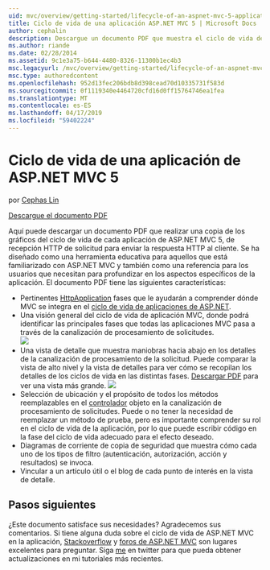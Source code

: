 ```yaml
---
uid: mvc/overview/getting-started/lifecycle-of-an-aspnet-mvc-5-application
title: Ciclo de vida de una aplicación ASP.NET MVC 5 | Microsoft Docs
author: cephalin
description: Descargue un documento PDF que muestra el ciclo de vida de una aplicación ASP.NET MVC 5. Este documento del ciclo de vida proporciona una visión general del ciclo de vida MVC un...
ms.author: riande
ms.date: 02/28/2014
ms.assetid: 9c1e3a75-b644-4480-8326-11300b1ec4b3
msc.legacyurl: /mvc/overview/getting-started/lifecycle-of-an-aspnet-mvc-5-application
msc.type: authoredcontent
ms.openlocfilehash: 952d13fec206bdb8d398cead70d10335731f583d
ms.sourcegitcommit: 0f1119340e4464720cfd16d0ff15764746ea1fea
ms.translationtype: MT
ms.contentlocale: es-ES
ms.lasthandoff: 04/17/2019
ms.locfileid: "59402224"
---
```

# <a name="lifecycle-of-an-aspnet-mvc-5-application"></a>Ciclo de vida de una aplicación de ASP.NET MVC 5

por [Cephas Lin](https://github.com/cephalin)

[Descargue el documento PDF](lifecycle-of-an-aspnet-mvc-5-application/_static/lifecycle-of-an-aspnet-mvc-5-application1.pdf)

Aquí puede descargar un documento PDF que realizar una copia de los gráficos del ciclo de vida de cada aplicación de ASP.NET MVC 5, de recepción HTTP de solicitud para enviar la respuesta HTTP al cliente. Se ha diseñado como una herramienta educativa para aquellos que está familiarizado con ASP.NET MVC y también como una referencia para los usuarios que necesitan para profundizar en los aspectos específicos de la aplicación. El documento PDF tiene las siguientes características:

- Pertinentes [HttpApplication](https://msdn.microsoft.com/library/system.web.httpapplication.aspx) fases que le ayudarán a comprender dónde MVC se integra en el [ciclo de vida de aplicaciones de ASP.NET](https://msdn.microsoft.com/library/bb470252.aspx).
- Una visión general del ciclo de vida de aplicación MVC, donde podrá identificar las principales fases que todas las aplicaciones MVC pasa a través de la canalización de procesamiento de solicitudes.  
    ![](lifecycle-of-an-aspnet-mvc-5-application/_static/image1.jpg)
- Una vista de detalle que muestra maniobras hacia abajo en los detalles de la canalización de procesamiento de la solicitud. Puede comparar la vista de alto nivel y la vista de detalles para ver cómo se recopilan los detalles de los ciclos de vida en las distintas fases. [Descargar PDF](lifecycle-of-an-aspnet-mvc-5-application/_static/lifecycle-of-an-aspnet-mvc-5-application1.pdf) para ver una vista más grande.
    ![](lifecycle-of-an-aspnet-mvc-5-application/_static/image2.jpg)
- Selección de ubicación y el propósito de todos los métodos reemplazables en el [controlador](https://msdn.microsoft.com/library/system.web.mvc.controller.aspx) objeto en la canalización de procesamiento de solicitudes. Puede o no tener la necesidad de reemplazar un método de prueba, pero es importante comprender su rol en el ciclo de vida de la aplicación, por lo que puede escribir código en la fase del ciclo de vida adecuado para el efecto deseado.
- Diagramas de corriente de copia de seguridad que muestra cómo cada uno de los tipos de filtro (autenticación, autorización, acción y resultados) se invoca.
- Vincular a un artículo útil o el blog de cada punto de interés en la vista de detalle.


## <a name="next-steps"></a>Pasos siguientes

¿Este documento satisface sus necesidades? Agradecemos sus comentarios. Si tiene alguna duda sobre el ciclo de vida de ASP.NET MVC en la aplicación, [Stackoverflow](http://stackoverflow.com/help) y [foros de ASP.NET MVC](https://forums.asp.net/1146.aspx) son lugares excelentes para preguntar. Siga [me](https://twitter.com/Cephas_MSFT) en twitter para que pueda obtener actualizaciones en mi tutoriales más recientes.
